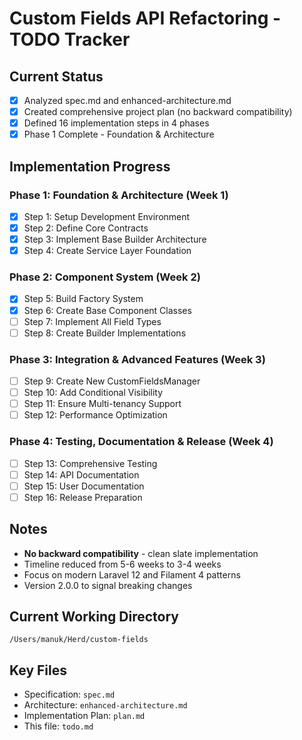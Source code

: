 # Custom Fields API Refactoring - TODO Tracker

## Current Status
- [x] Analyzed spec.md and enhanced-architecture.md
- [x] Created comprehensive project plan (no backward compatibility)
- [x] Defined 16 implementation steps in 4 phases
- [x] Phase 1 Complete - Foundation & Architecture

## Implementation Progress

### Phase 1: Foundation & Architecture (Week 1)
- [x] Step 1: Setup Development Environment
- [x] Step 2: Define Core Contracts
- [x] Step 3: Implement Base Builder Architecture
- [x] Step 4: Create Service Layer Foundation

### Phase 2: Component System (Week 2)
- [x] Step 5: Build Factory System
- [x] Step 6: Create Base Component Classes
- [ ] Step 7: Implement All Field Types
- [ ] Step 8: Create Builder Implementations

### Phase 3: Integration & Advanced Features (Week 3)
- [ ] Step 9: Create New CustomFieldsManager
- [ ] Step 10: Add Conditional Visibility
- [ ] Step 11: Ensure Multi-tenancy Support
- [ ] Step 12: Performance Optimization

### Phase 4: Testing, Documentation & Release (Week 4)
- [ ] Step 13: Comprehensive Testing
- [ ] Step 14: API Documentation
- [ ] Step 15: User Documentation
- [ ] Step 16: Release Preparation

## Notes
- **No backward compatibility** - clean slate implementation
- Timeline reduced from 5-6 weeks to 3-4 weeks
- Focus on modern Laravel 12 and Filament 4 patterns
- Version 2.0.0 to signal breaking changes

## Current Working Directory
`/Users/manuk/Herd/custom-fields`

## Key Files
- Specification: `spec.md`
- Architecture: `enhanced-architecture.md`
- Implementation Plan: `plan.md`
- This file: `todo.md`